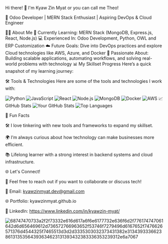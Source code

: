 Hi there! 👋 I'm Kyaw Zin Myat or you can call me Theo!

🚀 Odoo Developer | MERN Stack Enthusiast | Aspiring DevOps & Cloud Engineer

🧑‍💻 About Me
🌱 Currently Learning: MERN Stack (MongoDB, Express.js, React, Node.js)
💻 Experienced In: Odoo Development, Python, OWL and ERP Customization
☁️ Future Goals: Dive into DevOps practices and explore Cloud technologies like AWS, Azure, and Docker
🎯 Passionate About: Building scalable applications, automating workflows, and solving real-world problems with technology
📊 My Skillset Progress
Here’s a quick snapshot of my learning journey:

🛠️ Tools & Technologies
Here are some of the tools and technologies I work with:

<img alt="Python" src="https://img.shields.io/badge/-Python-3776AB?style=flat-square&amp;logo=python&amp;logoColor=white">
<img alt="JavaScript" src="https://img.shields.io/badge/-JavaScript-F7DF1E?style=flat-square&amp;logo=javascript&amp;logoColor=black">
<img alt="React" src="https://img.shields.io/badge/-React-61DAFB?style=flat-square&amp;logo=react&amp;logoColor=black">
<img alt="Node.js" src="https://img.shields.io/badge/-Node.js-339933?style=flat-square&amp;logo=node.js&amp;logoColor=white">
<img alt="MongoDB" src="https://img.shields.io/badge/-MongoDB-47A248?style=flat-square&amp;logo=mongodb&amp;logoColor=white">
<img alt="Docker" src="https://img.shields.io/badge/-Docker-2496ED?style=flat-square&amp;logo=docker&amp;logoColor=white">
<img alt="AWS" src="https://img.shields.io/badge/-AWS-232F3E?style=flat-square&amp;logo=amazon-aws&amp;logoColor=white">
📈 GitHub Stats
<img alt="Your GitHub Stats" src="https://github-readme-stats.vercel.app/api?username=kyawzinmyat&amp;show_icons=true&amp;theme=radical">

<img alt="Top Languages" src="https://github-readme-stats.vercel.app/api/top-langs/?username=kyawzinmyat&amp;layout=compact&amp;theme=radical">

🎨 Fun Facts

🛠️ I love tinkering with new tools and frameworks to expand my skillset.

🌍 I’m always curious about how technology can make businesses more efficient.

📚 Lifelong learner with a strong interest in backend systems and cloud infrastructure.


🌐 Let's Connect!

💬 Feel free to reach out if you want to collaborate or discuss tech!

📧 Email: kyawzinmyat.dev@gmail.com

🌐 Portfolio: kyawzinmyat.github.io

💼 LinkedIn: https://www.linkedin.com/in/kyawzin-myat/


![68747470733a2f2f73332e616d617a6f6e6177732e636f6d2f776174747061642d6d656469612d736572766963652f53746f7279496d6167652f7476626571376d4544325f7465513d3d2d3335303032373431382e313439333662386131353564393634623131393432383336353239312e6a7067](https://github.com/user-attachments/assets/6a04decc-889e-43f3-b810-e8e01b188dba)
